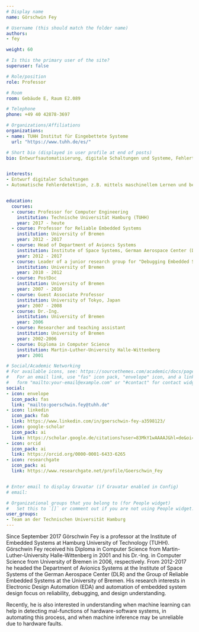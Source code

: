 ```yaml
---
# Display name
name: Görschwin Fey

# Username (this should match the folder name)
authors:
- fey

weight: 60

# Is this the primary user of the site?
superuser: false

# Role/position
role: Professor

# Room
room: Gebäude E, Raum E2.089

# Telephone
phone: +49 40 42878-3697

# Organizations/Affiliations
organizations:
- name: TUHH Institut für Eingebettete Systeme
  url: "https://www.tuhh.de/es/"

# Short bio (displayed in user profile at end of posts)
bio: Entwurfsautomatisierung, digitale Schaltungen und Systeme, Fehlertoleranz, Robustheit


interests:
- Entwurf digitaler Schaltungen
- Automatische Fehlerdetektion, z.B. mittels maschinellem Lernen und beim Einsatz von Lernalgorithmen


education:
  courses:
  - course: Professor for Computer Engineering
    institution: Technische Universität Hamburg (TUHH)
    year: 2017 - heute
  - course: Professor for Reliable Embedded Systems
    institution: University of Bremen
    year: 2012 - 2017
  - course: Head of Department of Avioncs Systems
    institution: Institute of Space Systems, German Aerospace Center (DLR)
    year: 2012 - 2017
  - course: Leader of a junior research group for "Debugging Embedded Systems"
    institution: University of Bremen
    year: 2010 - 2012
  - course: PostDoc 
    institution: University of Bremen
    year: 2007 - 2010
  - course: Guest Associate Professor
    institution: University of Tokyo, Japan
    year: 2007 - 2008
  - course: Dr.-Ing.
    institution: University of Bremen
    year: 2006
  - course: Researcher and teaching assistant
    institution: University of Bremen
    year: 2002-2006
  - course: Diploma in Computer Science
    institution: Martin-Luther-University Halle-Wittenberg
    year: 2001

# Social/Academic Networking
# For available icons, see: https://sourcethemes.com/academic/docs/page-builder/#icons
#   For an email link, use "fas" icon pack, "envelope" icon, and a link in the
#   form "mailto:your-email@example.com" or "#contact" for contact widget.
social:
- icon: envelope
  icon_pack: fas
  link: "mailto:goerschwin.fey@tuhh.de"
- icon: linkedin
  icon_pack: fab
  link: https://www.linkedin.com/in/goerschwin-fey-a3598123/
- icon: google-scholar
  icon_pack: ai
  link: https://scholar.google.de/citations?user=83MkY1wAAAAJ&hl=de&oi=ao
- icon: orcid
  icon_pack: ai
  link: https://orcid.org/0000-0001-6433-6265
- icon: researchgate
  icon_pack: ai
  link: https://www.researchgate.net/profile/Goerschwin_Fey


# Enter email to display Gravatar (if Gravatar enabled in Config)
# email:

# Organizational groups that you belong to (for People widget)
#   Set this to `[]` or comment out if you are not using People widget.
user_groups:
- Team an der Technischen Universität Hamburg
---
```


Since September 2017 Görschwin Fey is a professor at the Institute of Embedded Systems at Hamburg University of Technology (TUHH). Görschwin Fey received his Diploma in Computer Science from Martin-Luther-University Halle-Wittenberg in 2001 and his Dr.-Ing. in Computer Science from University of Bremen in 2006, respectively. From 2012-2017 he headed the Department of Avionics Systems at the Institute of Space Systems of the German Aerospace Center (DLR) and the Group of Reliable Embedded Systems at the University of Bremen. His research interests in Electronic Design Automation (EDA) and automation of embedded system design focus on reliability, debugging, and design understanding.

Recently, he is also interested in understanding when machine learning can help in detecting mal-functions of hardware-software systems, in automating this process, and when machine inference may be unreliable due to hardware faults.





